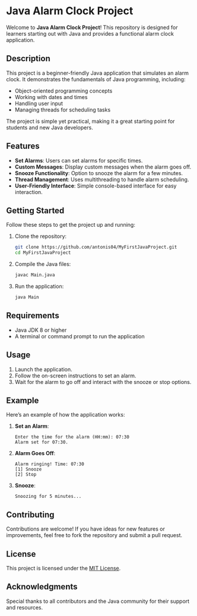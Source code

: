 # Java Alarm Clock Project

Welcome to **Java Alarm Clock Project**! This repository is designed for learners starting out with Java and provides a functional alarm clock application.

## Description

This project is a beginner-friendly Java application that simulates an alarm clock. It demonstrates the fundamentals of Java programming, including:

- Object-oriented programming concepts
- Working with dates and times
- Handling user input
- Managing threads for scheduling tasks

The project is simple yet practical, making it a great starting point for students and new Java developers.

## Features

- **Set Alarms**: Users can set alarms for specific times.
- **Custom Messages**: Display custom messages when the alarm goes off.
- **Snooze Functionality**: Option to snooze the alarm for a few minutes.
- **Thread Management**: Uses multithreading to handle alarm scheduling.
- **User-Friendly Interface**: Simple console-based interface for easy interaction.

## Getting Started

Follow these steps to get the project up and running:

1. Clone the repository:
   ```sh
   git clone https://github.com/antonis04/MyFirstJavaProject.git
   cd MyFirstJavaProject
   ```

2. Compile the Java files:
   ```sh
   javac Main.java
   ```

3. Run the application:
   ```sh
   java Main
   ```

## Requirements

- Java JDK 8 or higher
- A terminal or command prompt to run the application

## Usage

1. Launch the application.
2. Follow the on-screen instructions to set an alarm.
3. Wait for the alarm to go off and interact with the snooze or stop options.

## Example

Here’s an example of how the application works:

1. **Set an Alarm**:
   ```
   Enter the time for the alarm (HH:mm): 07:30
   Alarm set for 07:30.
   ```

2. **Alarm Goes Off**:
   ```
   Alarm ringing! Time: 07:30
   [1] Snooze
   [2] Stop
   ```

3. **Snooze**:
   ```
   Snoozing for 5 minutes...
   ```

## Contributing

Contributions are welcome! If you have ideas for new features or improvements, feel free to fork the repository and submit a pull request.

## License

This project is licensed under the [MIT License](LICENSE).

## Acknowledgments

Special thanks to all contributors and the Java community for their support and resources.
